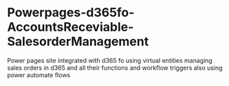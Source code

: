 # Powerpages-d365fo-AccountsReceviable-SalesorderManagement
Power pages site integrated with d365 fo using virtual entities managing sales orders in d365 and all their functions and workflow triggers also using power automate flows
